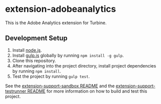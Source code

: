 # extension-adobeanalytics

This is the Adobe Analytics extension for Turbine.

## Development Setup
1. Install [node.js](https://nodejs.org/).
2. Install [gulp.js](http://gulpjs.com/) globally by running `npm install -g gulp`.
3. Clone this repository.
4. After navigating into the project directory, install project dependencies by running `npm install`.
5. Test the project by running `gulp test`.

See the [extension-support-sandbox README](https://git.corp.adobe.com/Activation/extension-support-sandbox/blob/master/README.md) and the [extension-support-testrunner README](https://git.corp.adobe.com/Activation/extension-support-testrunner/blob/master/README.md) for more information on how to build and test this project.
